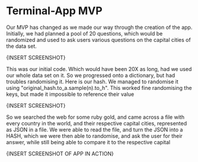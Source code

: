 # Terminal-App MVP

Our MVP has changed as we made our way through the creation of the app. Initially, we had planned a pool of 20 questions, which would be randomized and used to ask users various questions on the capital cities of the data set. 

{INSERT SCREENSHOT}

This was our initial code. Which would have been 20X as long, had we used our whole data set on it. So we progressed onto a dictionary, but had troubles randomising it. Here is our hash. We managed to randomise it using "original_hash.to_a.sample(n).to_h". This worked fine randomising the keys, but made it impossible to reference their value

{INSERT SCREENSHOT}

So we searched the web for some ruby gold, and came across a file with every country in the world, and their respective capital cities, represented as JSON in a file. We were able to read the file, and turn the JSON into a HASH, which we were then able to randomise, and ask the user for their answer, while still being able to compare it to the respective capital

{INSERT SCREENSHOT OF APP IN ACTION}